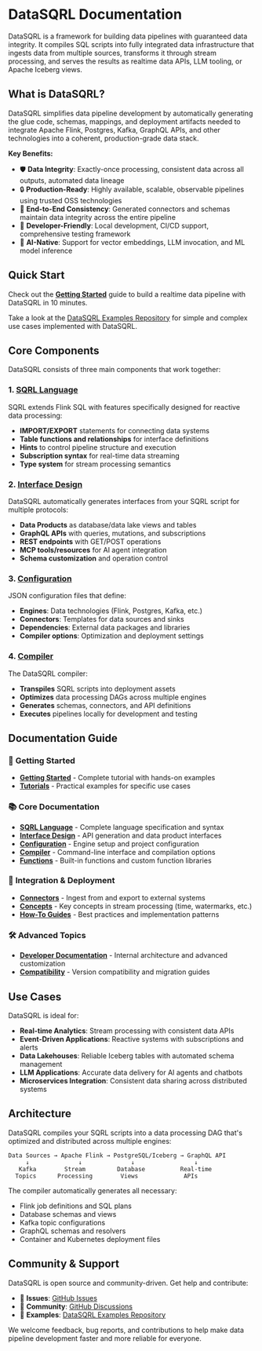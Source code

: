 # DataSQRL Documentation

DataSQRL is a framework for building data pipelines with guaranteed data integrity. It compiles SQL scripts into fully integrated data infrastructure that ingests data from multiple sources, transforms it through stream processing, and serves the results as realtime data APIs, LLM tooling, or Apache Iceberg views.

## What is DataSQRL?

DataSQRL simplifies data pipeline development by automatically generating the glue code, schemas, mappings, and deployment artifacts needed to integrate Apache Flink, Postgres, Kafka, GraphQL APIs, and other technologies into a coherent, production-grade data stack.

**Key Benefits:**
- 🛡️ **Data Integrity**: Exactly-once processing, consistent data across all outputs, automated data lineage
- 🔒 **Production-Ready**: Highly available, scalable, observable pipelines using trusted OSS technologies
- 🔗 **End-to-End Consistency**: Generated connectors and schemas maintain data integrity across the entire pipeline
- 🚀 **Developer-Friendly**: Local development, CI/CD support, comprehensive testing framework
- 🤖 **AI-Native**: Support for vector embeddings, LLM invocation, and ML model inference

## Quick Start

Check out the [**Getting Started**](getting-started) guide to build a realtime data pipeline with DataSQRL in 10 minutes.

Take a look at the [DataSQRL Examples Repository](https://github.com/DataSQRL/datasqrl-examples) for simple and complex use cases implemented with DataSQRL.

## Core Components

DataSQRL consists of three main components that work together:

### 1. [SQRL Language](sqrl-language)
SQRL extends Flink SQL with features specifically designed for reactive data processing:
- **IMPORT/EXPORT** statements for connecting data systems
- **Table functions and relationships** for interface definitions  
- **Hints** to control pipeline structure and execution
- **Subscription syntax** for real-time data streaming
- **Type system** for stream processing semantics

### 2. [Interface Design](interface)
DataSQRL automatically generates interfaces from your SQRL script for multiple protocols:
- **Data Products** as database/data lake views and tables
- **GraphQL APIs** with queries, mutations, and subscriptions
- **REST endpoints** with GET/POST operations
- **MCP tools/resources** for AI agent integration
- **Schema customization** and operation control

### 3. [Configuration](configuration) 
JSON configuration files that define:
- **Engines**: Data technologies (Flink, Postgres, Kafka, etc.)
- **Connectors**: Templates for data sources and sinks
- **Dependencies**: External data packages and libraries
- **Compiler options**: Optimization and deployment settings

### 4. [Compiler](compiler)
The DataSQRL compiler:
- **Transpiles** SQRL scripts into deployment assets
- **Optimizes** data processing DAGs across multiple engines
- **Generates** schemas, connectors, and API definitions
- **Executes** pipelines locally for development and testing

## Documentation Guide

### 🚀 **Getting Started**
- [**Getting Started**](getting-started) - Complete tutorial with hands-on examples
- [**Tutorials**](tutorials) - Practical examples for specific use cases

### 📚 **Core Documentation**
- [**SQRL Language**](sqrl-language) - Complete language specification and syntax
- [**Interface Design**](interface) - API generation and data product interfaces
- [**Configuration**](configuration) - Engine setup and project configuration  
- [**Compiler**](compiler) - Command-line interface and compilation options
- [**Functions**](functions) - Built-in functions and custom function libraries

### 🔌 **Integration & Deployment**
- [**Connectors**](connectors) - Ingest from and export to external systems
- [**Concepts**](concepts) - Key concepts in stream processing (time, watermarks, etc.)
- [**How-To Guides**](howto) - Best practices and implementation patterns

### 🛠️ **Advanced Topics**
- [**Developer Documentation**](deepdive) - Internal architecture and advanced customization
- [**Compatibility**](compatibility) - Version compatibility and migration guides

## Use Cases

DataSQRL is ideal for:
- **Real-time Analytics**: Stream processing with consistent data APIs
- **Event-Driven Applications**: Reactive systems with subscriptions and alerts
- **Data Lakehouses**: Reliable Iceberg tables with automated schema management
- **LLM Applications**: Accurate data delivery for AI agents and chatbots
- **Microservices Integration**: Consistent data sharing across distributed systems

## Architecture

DataSQRL compiles your SQRL scripts into a data processing DAG that's optimized and distributed across multiple engines:

```
Data Sources → Apache Flink → PostgreSQL/Iceberg → GraphQL API
     ↓              ↓              ↓                 ↓
   Kafka        Stream         Database          Real-time
  Topics      Processing        Views             APIs
```

The compiler automatically generates all necessary:
- Flink job definitions and SQL plans
- Database schemas and views  
- Kafka topic configurations
- GraphQL schemas and resolvers
- Container and Kubernetes deployment files

## Community & Support

DataSQRL is open source and community-driven. Get help and contribute:

- 🐛 **Issues**: [GitHub Issues](https://github.com/DataSQRL/sqrl/issues)
- 💬 **Community**: [GitHub Discussions](https://github.com/DataSQRL/sqrl/discussions/)
- 🎯 **Examples**: [DataSQRL Examples Repository](https://github.com/DataSQRL/datasqrl-examples)

We welcome feedback, bug reports, and contributions to help make data pipeline development faster and more reliable for everyone.
